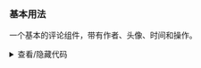 ### 基本用法

一个基本的评论组件，带有作者、头像、时间和操作。

<div class="cell-demo">
  <yc-comment
    author="Socrates"
    content="Comment body content."
    datetime="1 hour">
    <template #actions>
      <span
        class="action"
        key="heart"
        @click="onLikeChange">
        <span v-if="like">
          <IconHeartFill :style="{ color: '#f53f3f' }" />
        </span>
        <span v-else>
          <IconHeart />
        </span>
        {{ 83 + (like ? 1 : 0) }}
      </span>
      <span
        class="action"
        key="star"
        @click="onStarChange">
        <span v-if="star">
          <IconStarFill style="{ color: '#ffb400' }" />
        </span>
        <span v-else>
          <IconStar />
        </span>
        {{ 3 + (star ? 1 : 0) }}
      </span>
      <span
        class="action"
        key="reply">
        <IconMessage /> Reply
      </span>
    </template>
    <template #avatar>
      <yc-avatar>
        <img
          alt="avatar"
          src="https://p1-arco.byteimg.com/tos-cn-i-uwbnlip3yd/3ee5f13fb09879ecb5185e440cef6eb9.png~tplv-uwbnlip3yd-webp.webp" />
      </yc-avatar>
    </template>
  </yc-comment>
</div>

<script setup>
import { ref } from 'vue';
const like = ref(false);
const star = ref(false);
const onLikeChange = () => {
  like.value = !like.value;
};
const onStarChange = () => {
  star.value = !star.value;
};
</script>

<style scoped>
.action {
  display: inline-block;
  padding: 0 4px;
  color: var(--color-text-1);
  line-height: 24px;
  background: transparent;
  border-radius: 2px;
  cursor: pointer;
  transition: all 0.1s ease;
}
.action:hover {
  background: var(--color-fill-3);
}
</style>

<details>
<summary>查看/隐藏代码</summary>

```vue
<template>
  <yc-comment
    author="Socrates"
    content="Comment body content."
    datetime="1 hour">
    <template #actions>
      <span
        class="action"
        key="heart"
        @click="onLikeChange">
        <span v-if="like">
          <IconHeartFill :style="{ color: '#f53f3f' }" />
        </span>
        <span v-else>
          <IconHeart />
        </span>
        {{ 83 + (like ? 1 : 0) }}
      </span>
      <span
        class="action"
        key="star"
        @click="onStarChange">
        <span v-if="star">
          <IconStarFill style="{ color: '#ffb400' }" />
        </span>
        <span v-else>
          <IconStar />
        </span>
        {{ 3 + (star ? 1 : 0) }}
      </span>
      <span
        class="action"
        key="reply">
        <IconMessage /> Reply
      </span>
    </template>
    <template #avatar>
      <yc-avatar>
        <img
          alt="avatar"
          src="https://p1-arco.byteimg.com/tos-cn-i-uwbnlip3yd/3ee5f13fb09879ecb5185e440cef6eb9.png~tplv-uwbnlip3yd-webp.webp" />
      </yc-avatar>
    </template>
  </yc-comment>
</template>

<script setup>
import { ref } from 'vue';
const like = ref(false);
const star = ref(false);
const onLikeChange = () => {
  like.value = !like.value;
};
const onStarChange = () => {
  star.value = !star.value;
};
</script>

<style scoped>
.action {
  display: inline-block;
  padding: 0 4px;
  color: var(--color-text-1);
  line-height: 24px;
  background: transparent;
  border-radius: 2px;
  cursor: pointer;
  transition: all 0.1s ease;
}
.action:hover {
  background: var(--color-fill-3);
}
</style>
```

</details>

